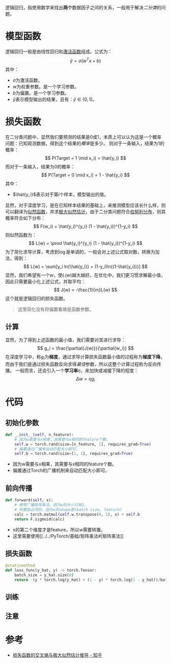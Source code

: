 逻辑回归，指使用数学来找出**两个**数据因子之间的关系，一般用于解决*二分类*的问题。

# 模型函数
逻辑回归一般是由线性回归和[激活函数](激活函数.md)组成。公式为：
$$
\hat{y} = \sigma(w^T x + b)
$$
其中：
- $\sigma$为激活函数。
- $w$为权重参数。是一个学习参数。
- $b$为偏置。是一个学习参数。
- $\hat{y}$表示模型输出的结果，且有：$\hat{y} \in (0,1)$。


# 损失函数
在二分类问题中，显然我们要预测的结果是0或1，本质上可以认为这是一个概率问题：已知观测数据，得到这个结果的*概率*是多少。
则对于一条输入，结果为1的概率：
$$
P(Target = 1 \mid x_i) = \hat{y_i}
$$
而对于一条输入，结果为0的概率：
$$
P(Target = 0 \mid x_i) = 1 - \hat{y_i}
$$
其中：
- $\hat{y_i}$表示对于第$i$个样本，模型输出的值。

显然，对于深度学习，是在已知样本结果的基础上，来推测模型应该长什么样，则可以翻译为[似然函数](似然函数.md)，并求[极大似然估计](极大似然估计.md)，由于二分类问题符合[伯努利分布](伯努利分布.md)，则其概率符合如下分布：
$$
F(w_i) = \hat{y_i}^{y_i} (1 - \hat{y_i})^{1-y_i}
$$
则似然函数为：
$$
L(w) = \prod \hat{y_i}^{y_i} (1 - \hat{y_i})^{1-y_i}
$$
为了简化求导计算，考虑到$\log$是单调的，一般会对上述公式取对数，转换为加法，得到：
$$
L(w) = \sum[y_i ln{\hat{y_i}} + (1-y_i)ln{(1-\hat{y_i})}]
$$
显然，我们希望有一个$w$，使$L(w)$越大越好。在优化中，我们更习惯求解最小值，因此只需要最小化上述公式，并取平均：
$$
J(w) = -\frac{1}{m}L(w)
$$
这个就是逻辑回归的损失函数。

> 这里简化没有将偏置看做是函数参数。
## 计算
显然，为了得到上述函数的最小值，我们需要对其进行求导：
$$
g_i = \frac{\partial{J(w)}}{\partial{w_i}}
$$
在深度学习中，称$g_i$为**梯度**，通过求导计算损失函数最小值的过程称为**梯度下降**，而由于我们是通过损失函数反向求得*最佳*参数，所以这整个计算过程称为反向传播。
一般而言，还会引入一个**学习率**$\eta$，来加快或减缓下降的程度：
$$
\Delta w = \eta g_i
$$

# 代码
## 初始化参数
```python
def __init__(self, n_feature):  
    # 因为w需要与x相乘，其需要与x相同的feature个数。  
    self.w = torch.rand(size=[n_feature, 1], requires_grad=True)  
    # 偏置通过广播来自动匹配大小即可。  
    self.b = torch.rand(size=[1, 1], requires_grad=True)
```
- 因为w需要与x相乘，其需要与x相同的feature个数。 
- 偏置通过Torch的广播机制来自动匹配大小即可。  
## 前向传播
```python
def forward(self, x):  
    # 使用广播矩阵乘法，因为w的大小只有1。  
    # 转置是必须的，因为x的shape是(batch size, feature)  
    calc = torch.matmul(self.w.transpose(0, 1), x) + self.b  
    return F.sigmoid(calc)
```
- x的第二个维度才是feature，所以w需要转置。
- 这里需要使用[[../../PyTorch/基础/矩阵乘法#|矩阵乘法]]

## 损失函数
```python
@staticmethod  
def loss_func(y_hat, y) -> torch.Tensor:  
    batch_size = y_hat.size(0)  
    return -(y * torch.log(y_hat) + (1 - y) * torch.log(1 - y_hat))/batch_size
```

## 训练

## 注意



# 参考
- [损失函数的交叉熵与极大似然估计推导 - 知乎](https://zhuanlan.zhihu.com/p/458745814)